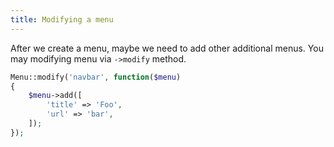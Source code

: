 ```yaml
---
title: Modifying a menu
---
```


After we create a menu, maybe we need to add other additional menus. You may modifying menu via `->modify` method.

``` php
Menu::modify('navbar', function($menu)
{
	$menu->add([
		'title' => 'Foo',
		'url' => 'bar',
	]);
});
```
